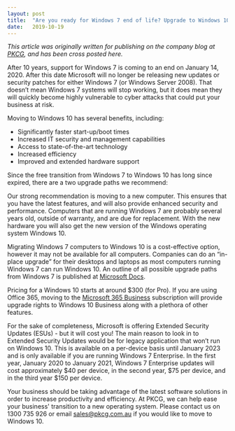 ```yaml
---
layout: post
title:  "Are you ready for Windows 7 end of life? Upgrade to Windows 10 today"
date:   2019-10-19
---
```

*This article was originally written for publishing on the company blog at [PKCG](https://www.pkcg.com.au), and has been cross posted here.*

After 10 years, support for Windows 7 is coming to an end on January 14, 2020. After this date Microsoft will no longer be releasing new updates or security patches for either Windows 7 (or Windows Server 2008). That doesn’t mean Windows 7 systems will stop working, but it does mean they will quickly become highly vulnerable to cyber attacks that could put your business at risk.

Moving to Windows 10 has several benefits, including:

- Significantly faster start-up/boot times
- Increased IT security and management capabilities
- Access to state-of-the-art technology
- Increased efficiency
- Improved and extended hardware support

Since the free transition from Windows 7 to Windows 10 has long since expired, there are a two upgrade paths we recommend:

Our strong recommendation is moving to a new computer. This ensures that you have the latest features, and will also provide enhanced security and performance. Computers that are running Windows 7 are probably several years old, outside of warranty, and are due for replacement. With the new hardware you will also get the new version of the Windows operating system Windows 10.

Migrating Windows 7 computers to Windows 10 is a cost-effective option, however it may not be available for all computers. Companies can do an “in-place upgrade” for their desktops and laptops as most computers running Windows 7 can run Windows 10. An outline of all possible upgrade paths from Windows 7 is published at [Microsoft Docs](https://docs.microsoft.com/en-us/windows/deployment/upgrade/windows-10-upgrade-paths).

Pricing for a Windows 10 starts at around $300 (for Pro). If you are using Office 365, moving to the [Microsoft 365 Business](https://docs.microsoft.com/en-us/office365/servicedescriptions/microsoft-365-service-descriptions/microsoft-365-business-service-description) subscription will provide upgrade rights to Windows 10 Business along with a plethora of other features.

For the sake of completeness, Microsoft is offering Extended Security Updates (ESUs) - but it will cost you! The main reason to look in to Extended Security Updates would be for legacy application that won’t run on Windows 10. This is available on a per-device basis until January 2023 and is only available if you are running Windows 7 Enterprise. In the first year, January 2020 to January 2021, Windows 7 Enterprise updates will cost approximately $40 per device, in the second year, $75 per device, and in the third year $150 per device.

Your business should be taking advantage of the latest software solutions in order to increase productivity and efficiency. At PKCG, we can help ease your business' transition to a new operating system. Please contact us on 1300 735 926 or email sales@pkcg.com.au if you would like to move to Windows 10.
